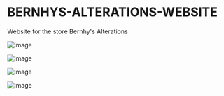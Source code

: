 # BERNHYS-ALTERATIONS-WEBSITE

Website for the store Bernhy's Alterations


![image](https://github.com/anthonysaka/BERNHYS-ALTERATIONS-WEBSITE/assets/48063344/a6ee91dd-c05b-402f-81c4-ed95151013a1)

![image](https://github.com/anthonysaka/BERNHYS-ALTERATIONS-WEBSITE/assets/48063344/85c5e1f8-edca-4d49-95b7-532d33d5dbe0)

![image](https://github.com/anthonysaka/BERNHYS-ALTERATIONS-WEBSITE/assets/48063344/c265f971-0e81-479e-852c-5d1727e7a534)

![image](https://github.com/anthonysaka/BERNHYS-ALTERATIONS-WEBSITE/assets/48063344/33ab8e16-e6d5-4e51-bbb4-cd20af6ce72f)
